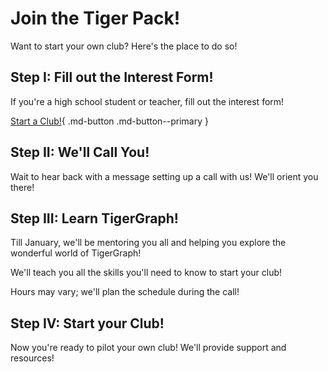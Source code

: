 # Join the Tiger Pack!

Want to start your own club? Here's the place to do so!

## Step I: Fill out the Interest Form!

If you're a high school student or teacher, fill out the interest form!

[Start a Club!](https://bit.ly/3o1Tonz){ .md-button .md-button--primary }

## Step II: We'll Call You!

Wait to hear back with a message setting up a call with us! We'll orient you there!

## Step III: Learn TigerGraph!

Till January, we'll be mentoring you all and helping you explore the wonderful world of TigerGraph!

We'll teach you all the skills you'll need to know to start your club! 

Hours may vary; we'll plan the schedule during the call!

## Step IV: Start your Club!

Now you're ready to pilot your own club! We'll provide support and resources! 

